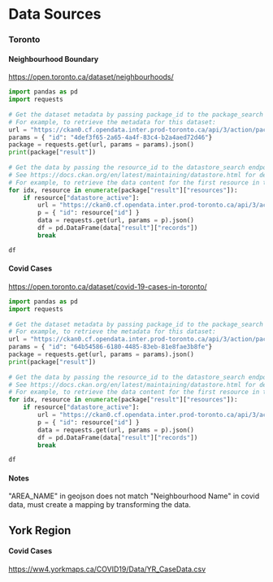 # Data Sources

### Toronto

#### Neighbourhood Boundary
https://open.toronto.ca/dataset/neighbourhoods/

```python
import pandas as pd
import requests
	
# Get the dataset metadata by passing package_id to the package_search endpoint
# For example, to retrieve the metadata for this dataset:
url = "https://ckan0.cf.opendata.inter.prod-toronto.ca/api/3/action/package_show"
params = { "id": "4def3f65-2a65-4a4f-83c4-b2a4aed72d46"}
package = requests.get(url, params = params).json()
print(package["result"])
	
# Get the data by passing the resource_id to the datastore_search endpoint
# See https://docs.ckan.org/en/latest/maintaining/datastore.html for detailed parameters options
# For example, to retrieve the data content for the first resource in the datastore:
for idx, resource in enumerate(package["result"]["resources"]):
    if resource["datastore_active"]:
        url = "https://ckan0.cf.opendata.inter.prod-toronto.ca/api/3/action/datastore_search"
        p = { "id": resource["id"] }
        data = requests.get(url, params = p).json()
        df = pd.DataFrame(data["result"]["records"])
        break

df
```

#### Covid Cases
https://open.toronto.ca/dataset/covid-19-cases-in-toronto/

```python
import pandas as pd
import requests
	
# Get the dataset metadata by passing package_id to the package_search endpoint
# For example, to retrieve the metadata for this dataset:
url = "https://ckan0.cf.opendata.inter.prod-toronto.ca/api/3/action/package_show"
params = { "id": "64b54586-6180-4485-83eb-81e8fae3b8fe"}
package = requests.get(url, params = params).json()
print(package["result"])
	
# Get the data by passing the resource_id to the datastore_search endpoint
# See https://docs.ckan.org/en/latest/maintaining/datastore.html for detailed parameters options
# For example, to retrieve the data content for the first resource in the datastore:
for idx, resource in enumerate(package["result"]["resources"]):
    if resource["datastore_active"]:
        url = "https://ckan0.cf.opendata.inter.prod-toronto.ca/api/3/action/datastore_search"
        p = { "id": resource["id"] }
        data = requests.get(url, params = p).json()
        df = pd.DataFrame(data["result"]["records"])
        break

df
```

#### Notes
"AREA_NAME" in geojson does not match "Neighbourhood Name" in covid data, must create a mapping by transforming the data. 

## York Region

#### Covid Cases
https://ww4.yorkmaps.ca/COVID19/Data/YR_CaseData.csv
